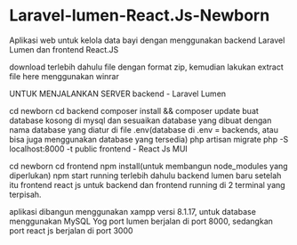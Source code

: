 # Laravel-lumen-React.Js-Newborn
Aplikasi web untuk kelola data bayi dengan menggunakan backend Laravel Lumen dan frontend React.JS

download terlebih dahulu file dengan format zip, kemudian lakukan extract file here menggunakan winrar

UNTUK MENJALANKAN SERVER backend - Laravel Lumen

cd newborn
cd backend
composer install && composer update
buat database kosong di mysql dan sesuaikan database yang dibuat dengan nama database yang diatur di file .env(database di .env = backends, atau bisa juga menggunakan database yang tersedia)
php artisan migrate
php -S localhost:8000 -t public
frontend - React Js MUI

cd newborn
cd frontend
npm install(untuk membangun node_modules yang diperlukan)
npm start
running terlebih dahulu backend lumen baru setelah itu frontend react js untuk backend dan frontend running di 2 terminal yang terpisah.

aplikasi dibangun menggunakan xampp versi 8.1.17, untuk database menggunakan MySQL Yog port lumen berjalan di port 8000, sedangkan port react js berjalan di port 3000
